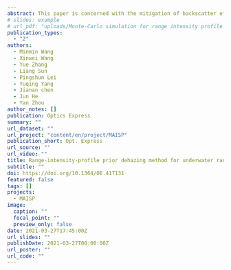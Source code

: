 ```yaml
---
abstract: This paper is concerned with the mitigation of backscatter effects in a single gated image. A range-intensity-profile prior dehazing method is proposed to estimate scene depth and finely remove water backscatter at different depths for underwater range-gated imaging. It is based on the prior that the target intensity is distributed with range intensity profiles in gated images. The depth transmission and depth-noise map are then calculated from the scene depth. A high-quality image is restored by subtracting the depth-noise map and dividing the depth transmission. The simulation and experimental results show that the proposed method works well even if a portion of the estimated depth may be smaller than its real value, and the peak signal-to-noise ratio of dehazing images gets up to a doubled increase.
# slides: example
# url_pdf: "uploads/Monte-Carlo simulation for range intensity profile of underwater range gated imaging.pdf"
publication_types:
  - "2"
authors:
  - Minmin Wang
  - Xinwei Wang
  - Yue Zhang
  - Liang Sun
  - Pingshun Lei
  - Yuqing Yang
  - Jianan chen
  - Jun He
  - Yan Zhou
author_notes: []
publication: Optics Express
summary: ""
url_dataset: ""
url_project: "content/en/project/MAISP"
publication_short: Opt. Express
url_source: ""
url_video: ""
title: Range-intensity-profile prior dehazing method for underwater range-gated imaging
subtitle: ""
doi: https://doi.org/10.1364/OE.417131
featured: false
tags: []
projects:
  - MAISP
image:
  caption: ""
  focal_point: ""
  preview_only: false
date: 2021-03-27T17:45:00Z
url_slides: ""
publishDate: 2021-03-27T00:00:00Z
url_poster: ""
url_code: ""
---
```

